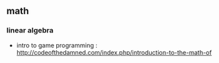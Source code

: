## math

### linear algebra
- intro to game programming : http://codeofthedamned.com/index.php/introduction-to-the-math-of
